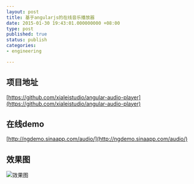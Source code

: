 ```yaml
---
layout: post
title: 基于angularjs的在线音乐播放器
date: 2015-01-30 19:43:01.000000000 +08:00
type: post
published: true
status: publish
categories:
- engineering

---
```


## 项目地址
[https://github.com/xialeistudio/angular-audio-player](https://github.com/xialeistudio/angular-audio-player)
## 在线demo
[http://ngdemo.sinaapp.com/audio/](http://ngdemo.sinaapp.com/audio/)

## 效果图
![效果图](https://og5r5kasb.qnssl.com/wp-content/uploads/2015/01/QQ%E6%88%AA%E5%9B%BE20150130194035.png)